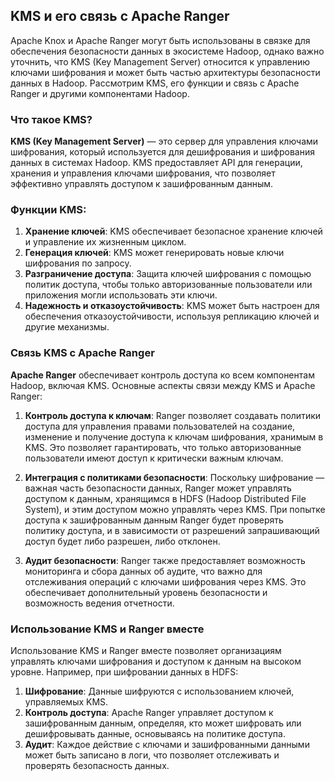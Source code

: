 ## KMS и его связь с Apache Ranger

Apache Knox и Apache Ranger могут быть использованы в связке для обеспечения безопасности данных в экосистеме Hadoop, однако важно уточнить, что KMS (Key Management Server) относится к управлению ключами шифрования и может быть частью архитектуры безопасности данных в Hadoop. Рассмотрим KMS, его функции и связь с Apache Ranger и другими компонентами Hadoop.

### Что такое KMS?

**KMS (Key Management Server)** — это сервер для управления ключами шифрования, который используется для дешифрования и шифрования данных в системах Hadoop. KMS предоставляет API для генерации, хранения и управления ключами шифрования, что позволяет эффективно управлять доступом к зашифрованным данным.

### Функции KMS:

1. **Хранение ключей**: KMS обеспечивает безопасное хранение ключей и управление их жизненным циклом.
2. **Генерация ключей**: KMS может генерировать новые ключи шифрования по запросу.
3. **Разграничение доступа**: Защита ключей шифрования с помощью политик доступа, чтобы только авторизованные пользователи или приложения могли использовать эти ключи.
4. **Надежность и отказоустойчивость**: KMS может быть настроен для обеспечения отказоустойчивости, используя репликацию ключей и другие механизмы.

### Связь KMS с Apache Ranger

**Apache Ranger** обеспечивает контроль доступа ко всем компонентам Hadoop, включая KMS. Основные аспекты связи между KMS и Apache Ranger:

1. **Контроль доступа к ключам**: Ranger позволяет создавать политики доступа для управления правами пользователей на создание, изменение и получение доступа к ключам шифрования, хранимым в KMS. Это позволяет гарантировать, что только авторизованные пользователи имеют доступ к критически важным ключам.

2. **Интеграция с политиками безопасности**: Поскольку шифрование — важная часть безопасности данных, Ranger может управлять доступом к данным, хранящимся в HDFS (Hadoop Distributed File System), и этим доступом можно управлять через KMS. При попытке доступа к зашифрованным данным Ranger будет проверять политику доступа, и в зависимости от разрешений запрашивающий доступ будет либо разрешен, либо отклонен.

3. **Аудит безопасности**: Ranger также предоставляет возможность мониторинга и сбора данных об аудите, что важно для отслеживания операций с ключами шифрования через KMS. Это обеспечивает дополнительный уровень безопасности и возможность ведения отчетности.

### Использование KMS и Ranger вместе

Использование KMS и Ranger вместе позволяет организациям управлять ключами шифрования и доступом к данным на высоком уровне. Например, при шифровании данных в HDFS:

1. **Шифрование**: Данные шифруются с использованием ключей, управляемых KMS.
2. **Контроль доступа**: Apache Ranger управляет доступом к зашифрованным данным, определяя, кто может шифровать или дешифровывать данные, основываясь на политике доступа.
3. **Аудит**: Каждое действие с ключами и зашифрованными данными может быть записано в логи, что позволяет отслеживать и проверять безопасность данных.